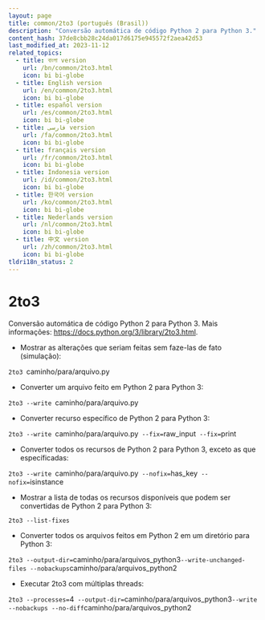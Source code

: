 ```yaml
---
layout: page
title: common/2to3 (português (Brasil))
description: "Conversão automática de código Python 2 para Python 3."
content_hash: 37de8cbb28c24da017d6175e945572f2aea42d53
last_modified_at: 2023-11-12
related_topics:
  - title: বাংলা version
    url: /bn/common/2to3.html
    icon: bi bi-globe
  - title: English version
    url: /en/common/2to3.html
    icon: bi bi-globe
  - title: español version
    url: /es/common/2to3.html
    icon: bi bi-globe
  - title: فارسی version
    url: /fa/common/2to3.html
    icon: bi bi-globe
  - title: français version
    url: /fr/common/2to3.html
    icon: bi bi-globe
  - title: Indonesia version
    url: /id/common/2to3.html
    icon: bi bi-globe
  - title: 한국어 version
    url: /ko/common/2to3.html
    icon: bi bi-globe
  - title: Nederlands version
    url: /nl/common/2to3.html
    icon: bi bi-globe
  - title: 中文 version
    url: /zh/common/2to3.html
    icon: bi bi-globe
tldri18n_status: 2
---
```

# 2to3

Conversão automática de código Python 2 para Python 3.
Mais informações: <https://docs.python.org/3/library/2to3.html>.

- Mostrar as alterações que seriam feitas sem faze-las de fato (simulação):

`2to3 `<span class="tldr-var badge badge-pill bg-dark-lm bg-white-dm text-white-lm text-dark-dm font-weight-bold">caminho/para/arquivo.py</span>

- Converter um arquivo feito em Python 2 para Python 3:

`2to3 --write `<span class="tldr-var badge badge-pill bg-dark-lm bg-white-dm text-white-lm text-dark-dm font-weight-bold">caminho/para/arquivo.py</span>

- Converter recurso específico de Python 2 para Python 3:

`2to3 --write `<span class="tldr-var badge badge-pill bg-dark-lm bg-white-dm text-white-lm text-dark-dm font-weight-bold">caminho/para/arquivo.py</span>` --fix=`<span class="tldr-var badge badge-pill bg-dark-lm bg-white-dm text-white-lm text-dark-dm font-weight-bold">raw_input</span>` --fix=`<span class="tldr-var badge badge-pill bg-dark-lm bg-white-dm text-white-lm text-dark-dm font-weight-bold">print</span>

- Converter todos os recursos de Python 2 para Python 3, exceto as que específicadas:

`2to3 --write `<span class="tldr-var badge badge-pill bg-dark-lm bg-white-dm text-white-lm text-dark-dm font-weight-bold">caminho/para/arquivo.py</span>` --nofix=`<span class="tldr-var badge badge-pill bg-dark-lm bg-white-dm text-white-lm text-dark-dm font-weight-bold">has_key</span>` --nofix=`<span class="tldr-var badge badge-pill bg-dark-lm bg-white-dm text-white-lm text-dark-dm font-weight-bold">isinstance</span>

- Mostrar a lista de todas os recursos disponíveis que podem ser convertidas de Python 2 para Python 3:

`2to3 --list-fixes`

- Converter todos os arquivos feitos em Python 2 em um diretório para Python 3:

`2to3 --output-dir=`<span class="tldr-var badge badge-pill bg-dark-lm bg-white-dm text-white-lm text-dark-dm font-weight-bold">caminho/para/arquivos_python3</span>` --write-unchanged-files --nobackups `<span class="tldr-var badge badge-pill bg-dark-lm bg-white-dm text-white-lm text-dark-dm font-weight-bold">caminho/para/arquivos_python2</span>

- Executar 2to3 com múltiplas threads:

`2to3 --processes=`<span class="tldr-var badge badge-pill bg-dark-lm bg-white-dm text-white-lm text-dark-dm font-weight-bold">4</span>` --output-dir=`<span class="tldr-var badge badge-pill bg-dark-lm bg-white-dm text-white-lm text-dark-dm font-weight-bold">caminho/para/arquivos_python3</span>` --write --nobackups --no-diff `<span class="tldr-var badge badge-pill bg-dark-lm bg-white-dm text-white-lm text-dark-dm font-weight-bold">caminho/para/arquivos_python2</span>
